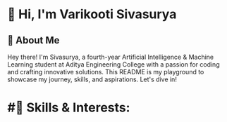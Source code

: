 # 👋 Hi, I'm Varikooti Sivasurya

## 📌 About Me

Hey there! I'm Sivasurya, a fourth-year Artificial Intelligence & Machine Learning student at Aditya Engineering College with a passion for coding and crafting innovative solutions. This README is my playground to showcase my journey, skills, and aspirations. Let's dive in!

# #🚀 Skills & Interests:


